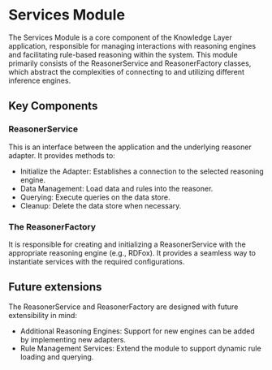 # Services Module

The Services Module is a core component of the Knowledge Layer application, responsible for managing interactions with reasoning engines and facilitating rule-based reasoning within the system. This module primarily consists of the ReasonerService and ReasonerFactory classes, which abstract the complexities of connecting to and utilizing different inference engines.

## Key Components

### ReasonerService
   
This is an interface between the application and the underlying reasoner adapter. It provides methods to:
- Initialize the Adapter: Establishes a connection to the selected reasoning engine.
- Data Management: Load data and rules into the reasoner.
- Querying: Execute queries on the data store.
- Cleanup: Delete the data store when necessary.
   
###  The ReasonerFactory 

It is responsible for creating and initializing a ReasonerService with the appropriate reasoning engine (e.g., RDFox). It provides a seamless way to instantiate services with the required configurations.

## Future extensions

The ReasonerService and ReasonerFactory are designed with future extensibility in mind:
- Additional Reasoning Engines: Support for new engines can be added by implementing new adapters.
- Rule Management Services: Extend the module to support dynamic rule loading and querying.